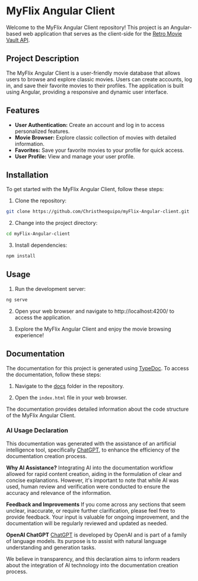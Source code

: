 # MyFlix Angular Client

Welcome to the MyFlix Angular Client repository! This project is an Angular-based web application that serves as the client-side for the [Retro Movie Vault API](https://github.com/Christheoguipo/retro-movie-vault-api).

## Project Description

The MyFlix Angular Client is a user-friendly movie database that allows users to browse and explore classic movies. Users can create accounts, log in, and save their favorite movies to their profiles. The application is built using Angular, providing a responsive and dynamic user interface.

## Features

- **User Authentication:** Create an account and log in to access personalized features.
- **Movie Browser:** Explore classic collection of movies with detailed information.
- **Favorites:** Save your favorite movies to your profile for quick access.
- **User Profile:** View and manage your user profile.

## Installation

To get started with the MyFlix Angular Client, follow these steps:

1. Clone the repository:

```bash
git clone https://github.com/Christheoguipo/myFlix-Angular-client.git
```

2. Change into the project directory:

```bash
cd myFlix-Angular-client
```

3. Install dependencies:

```bash
npm install
```

## Usage

1. Run the development server:

```bash
ng serve
```

2. Open your web browser and navigate to http://localhost:4200/ to access the application.

3. Explore the MyFlix Angular Client and enjoy the movie browsing experience!

## Documentation

The documentation for this project is generated using [TypeDoc](https://typedoc.org/). To access the documentation, follow these steps:

1. Navigate to the [docs](./docs) folder in the repository.

2. Open the `index.html` file in your web browser.

The documentation provides detailed information about the code structure of the MyFlix Angular Client.

### AI Usage Declaration

This documentation was generated with the assistance of an artificial intelligence tool, specifically [ChatGPT](https://www.openai.com/gpt), to enhance the efficiency of the documentation creation process.

**Why AI Assistance?**
Integrating AI into the documentation workflow allowed for rapid content creation, aiding in the formulation of clear and concise explanations. However, it's important to note that while AI was used, human review and verification were conducted to ensure the accuracy and relevance of the information.

**Feedback and Improvements**
If you come across any sections that seem unclear, inaccurate, or require further clarification, please feel free to provide feedback. Your input is valuable for ongoing improvement, and the documentation will be regularly reviewed and updated as needed.

**OpenAI ChatGPT**
[ChatGPT](https://www.openai.com/gpt) is developed by OpenAI and is part of a family of language models. Its purpose is to assist with natural language understanding and generation tasks.

We believe in transparency, and this declaration aims to inform readers about the integration of AI technology into the documentation creation process.
